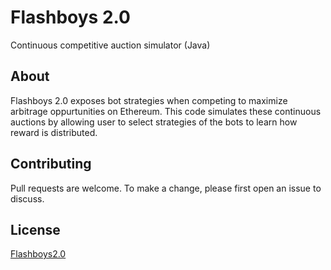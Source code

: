 # Flashboys 2.0

Continuous competitive auction simulator (Java)

## About

Flashboys 2.0 exposes bot strategies when competing to maximize arbitrage oppurtunities on Ethereum. This code simulates these continuous auctions by allowing user to select strategies of the bots to learn how reward is distributed. 

## Contributing
Pull requests are welcome. To make a change, please first open an issue to discuss.

## License
[Flashboys2.0](https://pdaian.com/flashboys2.pdf)
